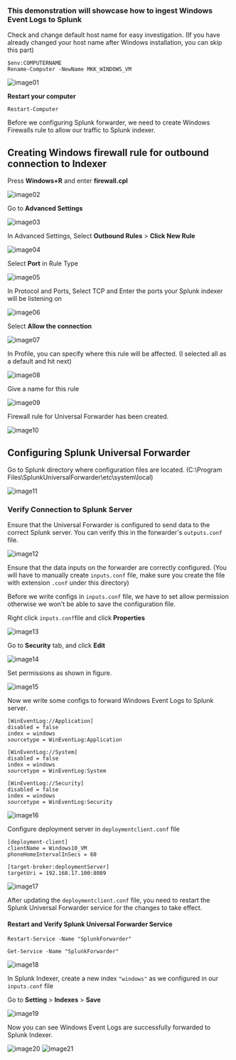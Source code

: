 ### This demonstration will showcase how to ingest Windows Event Logs to Splunk

Check and change default host name for easy investigation. (If you have already changed your host name after Windows installation, you can skip this part)

```
$env:COMPUTERNAME
Rename-Computer -NewName MKK_WINDOWS_VM
```
![image01](https://github.com/user-attachments/assets/b670ad6b-62a2-417d-ba55-08d3a2652bdb)

**Restart your computer**

```
Restart-Computer
```

Before we configuring Splunk forwarder, we need to create Windows Firewalls rule to allow our traffic to Splunk indexer.
## Creating Windows firewall rule for outbound connection to Indexer

Press **Windows+R** and enter **firewall.cpl**

![image02](https://github.com/user-attachments/assets/1c963740-dd14-40c2-aba4-ccfed3af419b)


Go to **Advanced Settings**

![image03](https://github.com/user-attachments/assets/5c5b7099-585f-4e99-a144-c221e1595e00)


In Advanced Settings, Select **Outbound Rules** > **Click New Rule**

![image04](https://github.com/user-attachments/assets/fa4a7ea9-b3cb-42eb-aa0d-9ec74c54bf64)


Select **Port** in Rule Type

![image05](https://github.com/user-attachments/assets/983113ba-19f3-4e8f-a998-b0f1eef159b2)


In Protocol and Ports, Select TCP and Enter the ports your Splunk indexer will be listening on

![image06](https://github.com/user-attachments/assets/9d13cf67-14c3-4470-ab47-7840fbe15fef)


Select **Allow the connection**

![image07](https://github.com/user-attachments/assets/da2d6b96-82df-4517-8773-aee1b5da0567)


In Profile, you can specify where this rule will be affected. (I selected all as a default and hit next)

![image08](https://github.com/user-attachments/assets/8030a32f-1077-4721-84c8-5f608e5be5f7)


Give a name for this rule

![image09](https://github.com/user-attachments/assets/d77834f0-0a27-4c8b-a2ce-807590fcc6f9)



Firewall rule for Universal Forwarder has been created.

![image10](https://github.com/user-attachments/assets/2ff155f1-f5f3-4880-bb2d-cad9aa08a0d4)


## Configuring Splunk Universal Forwarder

Go to Splunk directory where configuration files are located. (C:\\Program Files\\SplunkUniversalForwarder\\etc\\system\\local)

![image11](https://github.com/user-attachments/assets/41f0bff5-2b28-4a58-985c-c060862cb63c)


### Verify Connection to Splunk Server

Ensure that the Universal Forwarder is configured to send data to the correct Splunk server. You can verify this in the forwarder's `outputs.conf` file.

![image12](https://github.com/user-attachments/assets/6a7ccf7d-1fae-4a60-9aa9-5dc39a034c3f)

Ensure that the data inputs on the forwarder are correctly configured. (You will have to manually create `inputs.conf` file, make sure you create the file with extension `.conf` under this directory)

Before we write configs in `inputs.conf` file, we have to set allow permission otherwise we won't be able to save the configuration file.

Right click `inputs.conf`file and click **Properties**

![image13](https://github.com/user-attachments/assets/373641f9-9d29-4376-a2f2-f7b1a4937df7)


Go to **Security** tab, and click **Edit**

![image14](https://github.com/user-attachments/assets/a922211a-18c0-4857-a4cb-c6a58acc8119)


Set permissions as shown in figure.

![image15](https://github.com/user-attachments/assets/9eb12d02-c73c-44cc-9e51-74aa25ebc7a4)

Now we write some configs to forward Windows Event Logs to Splunk server.

```
[WinEventLog://Application] 
disabled = false 
index = windows
sourcetype = WinEventLog:Application 

[WinEventLog://System] 
disabled = false
index = windows 
sourcetype = WinEventLog:System

[WinEventLog://Security] 
disabled = false 
index = windows 
sourcetype = WinEventLog:Security
```
![image16](https://github.com/user-attachments/assets/696cb4fb-e0d2-4da5-a546-341a6da06ece)

Configure deployment server in `deploymentclient.conf` file

```
[deployment-client]
clientName = Windows10_VM 
phoneHomeIntervalInSecs = 60

[target-broker:deploymentServer]
targetUri = 192.168.17.100:8089
```
![image17](https://github.com/user-attachments/assets/3427e085-2ea7-4df3-9dd5-8ac12656a670)


After updating the `deploymentclient.conf` file, you need to restart the Splunk Universal Forwarder service for the changes to take effect.

#### Restart and Verify Splunk Universal Forwarder Service

```
Restart-Service -Name "SplunkForwarder"

Get-Service -Name "SplunkForwarder"
```
![image18](https://github.com/user-attachments/assets/5a80366d-5849-4f7e-a469-e1309d5c63a8)

In Splunk Indexer, create a new index `"windows"` as we configured in our `inputs.conf` file

Go to **Setting** > **Indexes** > **Save**

![image19](https://github.com/user-attachments/assets/6edf0627-da5b-44e5-ab2c-b8e8eb2f1edd)

Now you can see Windows Event Logs are successfully forwarded to Splunk Indexer.

![image20](https://github.com/user-attachments/assets/e799e388-c778-4d53-9b7a-f928afb1d000)
![image21](https://github.com/user-attachments/assets/2e6d6449-a25a-4ffa-90a0-a6fee7079375)


